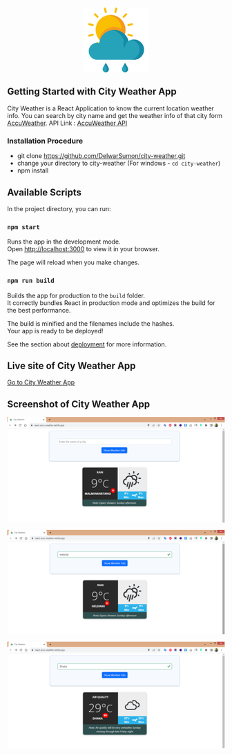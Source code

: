 <p align="center"><a href="https://react-accu-weather.netlify.app/" target="_blank" ><img src="https://github.com/DelwarSumon/city-weather/blob/main/public/weather.png?raw=true" style="width:150px; height:auto;"></a></p>

## Getting Started with City Weather App

City Weather is a React Application to know the current location weather info. You can search by city name and get the weather info of that city form <a href="https://www.accuweather.com/" target="_blank">AccuWeather</a>.
API Link : <a href="https://developer.accuweather.com/apis" target="_blank">AccuWeather API</a>

### Installation Procedure

* git clone https://github.com/DelwarSumon/city-weather.git
* change your directory to city-weather (For windows - `cd city-weather`)
* npm install


## Available Scripts

In the project directory, you can run:

### `npm start`

Runs the app in the development mode.\
Open [http://localhost:3000](http://localhost:3000) to view it in your browser.

The page will reload when you make changes.

### `npm run build`

Builds the app for production to the `build` folder.\
It correctly bundles React in production mode and optimizes the build for the best performance.

The build is minified and the filenames include the hashes.\
Your app is ready to be deployed!

See the section about [deployment](https://facebook.github.io/create-react-app/docs/deployment) for more information.

## Live site of City Weather App
<a href="https://react-accu-weather.netlify.app/" target="_blank" >Go to City Weather App</a>

## Screenshot of City Weather App

<p align="center"><img src="https://github.com/DelwarSumon/city-weather/blob/main/public/images/Weather-1.png?raw=true"></p>
<p align="center"><img src="https://github.com/DelwarSumon/city-weather/blob/main/public/images/Weather-2.png?raw=true"></p>
<p align="center"><img src="https://github.com/DelwarSumon/city-weather/blob/main/public/images/Weather-3.png?raw=true"></p>
